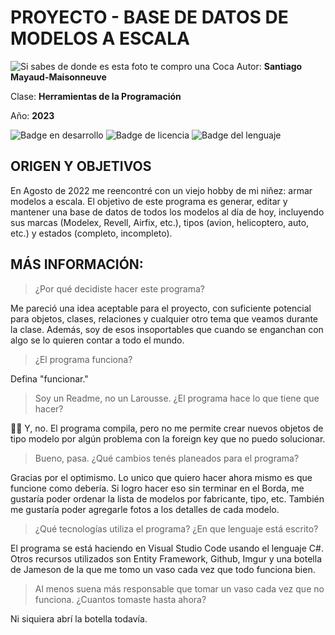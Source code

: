# PROYECTO - BASE DE DATOS DE MODELOS A ESCALA

![Si sabes de donde es esta foto te compro una Coca](https://i.imgur.com/7ymVG6Z.png)
Autor: **Santiago Mayaud-Maisonneuve**

Clase: **Herramientas de la Programación**

Año: **2023**

![Badge en desarrollo](https://img.shields.io/badge/ESTADO-en%20desarrollo-yellow) ![Badge de licencia](https://img.shields.io/badge/LICENCIA-open-blue) ![Badge del lenguaje](https://img.shields.io/badge/LENGUAJE-C%23-green)

## ORIGEN Y OBJETIVOS

En Agosto de 2022 me reencontré con un viejo hobby de mi niñez: armar modelos a escala. El objetivo de este programa es generar, editar y mantener una base de datos de todos los modelos al día de hoy, incluyendo sus marcas (Modelex, Revell, Airfix, etc.), tipos (avion, helicoptero, auto, etc.) y estados (completo, incompleto).

## MÁS INFORMACIÓN:

> ¿Por qué decidiste hacer este programa?

Me pareció una idea aceptable para el proyecto, con suficiente potencial para objetos, clases, relaciones y cualquier otro tema que veamos durante la clase. Además, soy de esos insoportables que cuando se enganchan con algo se lo quieren contar a todo el mundo.

> ¿El programa funciona?

Defina "funcionar."

> Soy un Readme, no un Larousse. ¿El programa hace lo que tiene que hacer?

🤷‍♂️ Y, no. El programa compila, pero no me permite crear nuevos objetos de tipo modelo por algún problema con la foreign key que no puedo solucionar.

> Bueno, pasa. ¿Qué cambios tenés planeados para el programa?

Gracias por el optimismo. Lo unico que quiero hacer ahora mismo es que funcione como debería. Si logro hacer eso sin terminar en el Borda, me gustaría poder ordenar la lista de modelos por fabricante, tipo, etc. También me gustaría poder agregarle fotos a los detalles de cada modelo.

> ¿Qué tecnologías utiliza el programa? ¿En que lenguaje está escrito?

El programa se está haciendo en Visual Studio Code usando el lenguaje C#. Otros recursos utilizados son Entity Framework, Github, Imgur y una botella de Jameson de la que me tomo un vaso cada vez que todo funciona bien.

> Al menos suena más responsable que tomar un vaso cada vez que no funciona. ¿Cuantos tomaste hasta ahora?

Ni siquiera abrí la botella todavía.
